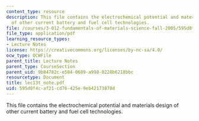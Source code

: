 ```yaml
---
content_type: resource
description: This file contains the electrochemical potential and materials design
  of other current battery and fuel cell technologies.
file: /courses/3-012-fundamentals-of-materials-science-fall-2005/595d0f4caf21cd76425e9eb42173878d_lec13t_note.pdf
file_type: application/pdf
learning_resource_types:
- Lecture Notes
license: https://creativecommons.org/licenses/by-nc-sa/4.0/
ocw_type: OCWFile
parent_title: Lecture Notes
parent_type: CourseSection
parent_uid: 9b84782c-e584-0689-a998-0228b6218bbc
resourcetype: Document
title: lec13t_note.pdf
uid: 595d0f4c-af21-cd76-425e-9eb42173878d
---
```

This file contains the electrochemical potential and materials design of other current battery and fuel cell technologies.